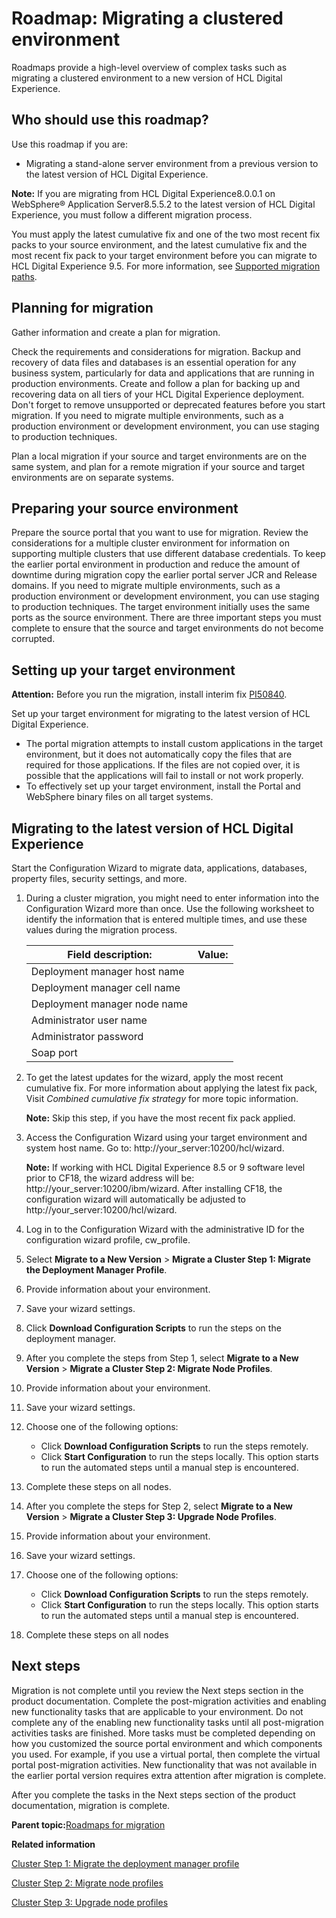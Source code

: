 # Roadmap: Migrating a clustered environment 

Roadmaps provide a high-level overview of complex tasks such as migrating a clustered environment to a new version of HCL Digital Experience.

## Who should use this roadmap?

Use this roadmap if you are:

-   Migrating a stand-alone server environment from a previous version to the latest version of HCL Digital Experience.

**Note:** If you are migrating from HCL Digital Experience8.0.0.1 on WebSphere® Application Server8.5.5.2 to the latest version of HCL Digital Experience, you must follow a different migration process.

You must apply the latest cumulative fix and one of the two most recent fix packs to your source environment, and the latest cumulative fix and the most recent fix pack to your target environment before you can migrate to HCL Digital Experience 9.5. For more information, see [Supported migration paths](../plan/mig_plan_supported_paths.md).

## Planning for migration

Gather information and create a plan for migration.

Check the requirements and considerations for migration. Backup and recovery of data files and databases is an essential operation for any business system, particularly for data and applications that are running in production environments. Create and follow a plan for backing up and recovering data on all tiers of your HCL Digital Experience deployment. Don't forget to remove unsupported or deprecated features before you start migration. If you need to migrate multiple environments, such as a production environment or development environment, you can use staging to production techniques.

Plan a local migration if your source and target environments are on the same system, and plan for a remote migration if your source and target environments are on separate systems.

## Preparing your source environment

Prepare the source portal that you want to use for migration. Review the considerations for a multiple cluster environment for information on supporting multiple clusters that use different database credentials. To keep the earlier portal environment in production and reduce the amount of downtime during migration copy the earlier portal server JCR and Release domains. If you need to migrate multiple environments, such as a production environment or development environment, you can use staging to production techniques. The target environment initially uses the same ports as the source environment. There are three important steps you must complete to ensure that the source and target environments do not become corrupted.

## Setting up your target environment

**Attention:** Before you run the migration, install interim fix [PI50840](https://support.hcltechsw.com/csm?id=kb_article&sys_id=64507a5a1b85409083cb86e9cd4bcb97).

Set up your target environment for migrating to the latest version of HCL Digital Experience.

-   The portal migration attempts to install custom applications in the target environment, but it does not automatically copy the files that are required for those applications. If the files are not copied over, it is possible that the applications will fail to install or not work properly.
-   To effectively set up your target environment, install the Portal and WebSphere binary files on all target systems.

## Migrating to the latest version of HCL Digital Experience

Start the Configuration Wizard to migrate data, applications, databases, property files, security settings, and more.

1.  During a cluster migration, you might need to enter information into the Configuration Wizard more than once. Use the following worksheet to identify the information that is entered multiple times, and use these values during the migration process.

    |Field description:|Value:|
    |------------------|------|
    |Deployment manager host name| |
    |Deployment manager cell name| |
    |Deployment manager node name| |
    |Administrator user name| |
    |Administrator password| |
    |Soap port| |

2.  To get the latest updates for the wizard, apply the most recent cumulative fix. For more information about applying the latest fix pack, Visit *Combined cumulative fix strategy* for more topic information.

    **Note:** Skip this step, if you have the most recent fix pack applied.

3.  Access the Configuration Wizard using your target environment and system host name. Go to: http://your\_server:10200/hcl/wizard.

    **Note:** If working with HCL Digital Experience 8.5 or 9 software level prior to CF18, the wizard address will be: http://your\_server:10200/ibm/wizard. After installing CF18, the configuration wizard will automatically be adjusted to http://your\_server:10200/hcl/wizard.

4.  Log in to the Configuration Wizard with the administrative ID for the configuration wizard profile, cw\_profile.
5.  Select **Migrate to a New Version** \> **Migrate a Cluster Step 1: Migrate the Deployment Manager Profile**.
6.  Provide information about your environment.
7.  Save your wizard settings.
8.  Click **Download Configuration Scripts** to run the steps on the deployment manager.
9.  After you complete the steps from Step 1, select **Migrate to a New Version** \> **Migrate a Cluster Step 2: Migrate Node Profiles**.
10. Provide information about your environment.
11. Save your wizard settings.
12. Choose one of the following options:
    -   Click **Download Configuration Scripts** to run the steps remotely.
    -   Click **Start Configuration** to run the steps locally. This option starts to run the automated steps until a manual step is encountered.
13. Complete these steps on all nodes.
14. After you complete the steps for Step 2, select **Migrate to a New Version** \> **Migrate a Cluster Step 3: Upgrade Node Profiles**.
15. Provide information about your environment.
16. Save your wizard settings.
17. Choose one of the following options:
    -   Click **Download Configuration Scripts** to run the steps remotely.
    -   Click **Start Configuration** to run the steps locally. This option starts to run the automated steps until a manual step is encountered.
18. Complete these steps on all nodes

## Next steps

Migration is not complete until you review the Next steps section in the product documentation. Complete the post-migration activities and enabling new functionality tasks that are applicable to your environment. Do not complete any of the enabling new functionality tasks until all post-migration activities tasks are finished. More tasks must be completed depending on how you customized the source portal environment and which components you used. For example, if you use a virtual portal, then complete the virtual portal post-migration activities. New functionality that was not available in the earlier portal version requires extra attention after migration is complete.

After you complete the tasks in the Next steps section of the product documentation, migration is complete.

**Parent topic:**[Roadmaps for migration ](../install/rm_migration.md)

**Related information**  


[Cluster Step 1: Migrate the deployment manager profile ](../config/cw_migrate_cluster_1.md)

[Cluster Step 2: Migrate node profiles ](../config/cw_migrate_cluster_2.md)

[Cluster Step 3: Upgrade node profiles ](../config/cw_migrate_cluster_3.md)


